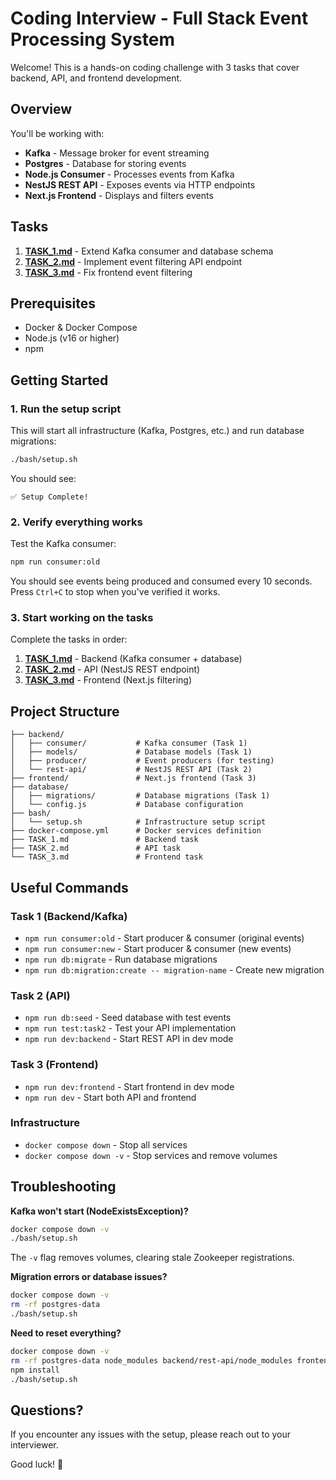 # Coding Interview - Full Stack Event Processing System

Welcome! This is a hands-on coding challenge with 3 tasks that cover backend, API, and frontend development.

## Overview

You'll be working with:
- **Kafka** - Message broker for event streaming
- **Postgres** - Database for storing events
- **Node.js Consumer** - Processes events from Kafka
- **NestJS REST API** - Exposes events via HTTP endpoints
- **Next.js Frontend** - Displays and filters events

## Tasks

1. **[TASK_1.md](./TASK_1.md)** - Extend Kafka consumer and database schema
2. **[TASK_2.md](./TASK_2.md)** - Implement event filtering API endpoint
3. **[TASK_3.md](./TASK_3.md)** - Fix frontend event filtering

## Prerequisites

- Docker & Docker Compose
- Node.js (v16 or higher)
- npm

## Getting Started

### 1. Run the setup script

This will start all infrastructure (Kafka, Postgres, etc.) and run database migrations:

```bash
./bash/setup.sh
```

You should see:
```
✅ Setup Complete!
```

### 2. Verify everything works

Test the Kafka consumer:

```bash
npm run consumer:old
```

You should see events being produced and consumed every 10 seconds. Press `Ctrl+C` to stop when you've verified it works.

### 3. Start working on the tasks

Complete the tasks in order:
1. **[TASK_1.md](./TASK_1.md)** - Backend (Kafka consumer + database)
2. **[TASK_2.md](./TASK_2.md)** - API (NestJS REST endpoint)
3. **[TASK_3.md](./TASK_3.md)** - Frontend (Next.js filtering)

## Project Structure

```
├── backend/
│   ├── consumer/           # Kafka consumer (Task 1)
│   ├── models/             # Database models (Task 1)
│   ├── producer/           # Event producers (for testing)
│   └── rest-api/           # NestJS REST API (Task 2)
├── frontend/               # Next.js frontend (Task 3)
├── database/
│   ├── migrations/         # Database migrations (Task 1)
│   └── config.js           # Database configuration
├── bash/
│   └── setup.sh            # Infrastructure setup script
├── docker-compose.yml      # Docker services definition
├── TASK_1.md               # Backend task
├── TASK_2.md               # API task
└── TASK_3.md               # Frontend task
```

## Useful Commands

### Task 1 (Backend/Kafka)
- `npm run consumer:old` - Start producer & consumer (original events)
- `npm run consumer:new` - Start producer & consumer (new events)
- `npm run db:migrate` - Run database migrations
- `npm run db:migration:create -- migration-name` - Create new migration

### Task 2 (API)
- `npm run db:seed` - Seed database with test events
- `npm run test:task2` - Test your API implementation
- `npm run dev:backend` - Start REST API in dev mode

### Task 3 (Frontend)
- `npm run dev:frontend` - Start frontend in dev mode
- `npm run dev` - Start both API and frontend

### Infrastructure
- `docker compose down` - Stop all services
- `docker compose down -v` - Stop services and remove volumes

## Troubleshooting

**Kafka won't start (NodeExistsException)?**
```bash
docker compose down -v
./bash/setup.sh
```
The `-v` flag removes volumes, clearing stale Zookeeper registrations.

**Migration errors or database issues?**
```bash
docker compose down -v
rm -rf postgres-data
./bash/setup.sh
```

**Need to reset everything?**
```bash
docker compose down -v
rm -rf postgres-data node_modules backend/rest-api/node_modules frontend/node_modules
npm install
./bash/setup.sh
```

## Questions?

If you encounter any issues with the setup, please reach out to your interviewer.

Good luck! 🚀